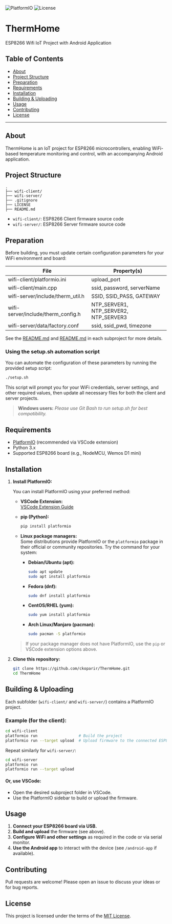 ![PlatformIO](https://img.shields.io/badge/platformio-ready-orange)
![License](https://img.shields.io/github/license/ckoparir/ThermHome)

# ThermHome

ESP8266 Wifi IoT Project with Android Application

## Table of Contents
- [About](#about)
- [Project Structure](#project-structure)
- [Preparation](#preparation)
- [Requirements](#requirements)
- [Installation](#installation)
- [Building & Uploading](#building--uploading)
- [Usage](#usage)
- [Contributing](#contributing)
- [License](#license)

---

## About

ThermHome is an IoT project for ESP8266 microcontrollers, enabling WiFi-based temperature monitoring and control, with an accompanying Android application.

## Project Structure

```
.
├── wifi-client/   
├── wifi-server/   
├── .gitignore
├── LICENSE
├── README.md
```

- `wifi-client/`: ESP8266 Client firmware source code  
- `wifi-server/`: ESP8266 Server firmware source code  

## Preparation

Before building, you must update certain configuration parameters for your WiFi environment and board:

| File                               | Property(s)                      |
|-------------------------------------|----------------------------------|
| wifi-client/platformio.ini          | upload_port                      |
| wifi-client/main.cpp                | ssid, password, serverName       |
| wifi-server/include/therm_util.h    | SSID, SSID_PASS, GATEWAY         |
| wifi-server/include/therm_config.h  | NTP_SERVER1, NTP_SERVER2, NTP_SERVER3 |
| wifi-server/data/factory.conf       | ssid, ssid_pwd, timezone         |

See the [README.md](wifi-client/README.md) and [README.md](wifi-server/README.md) in each subproject for more details.

### Using the setup.sh automation script

You can automate the configuration of these parameters by running the provided setup script:

```sh
./setup.sh
```
This script will prompt you for your WiFi credentials, server settings, and other required values, then update all necessary files for both the client and server projects.
>  **Windows users:** *Please use Git Bash to run setup.sh for best compatibility.*

## Requirements

- [PlatformIO](https://platformio.org/) (recommended via VSCode extension)
- Python 3.x
- Supported ESP8266 board (e.g., NodeMCU, Wemos D1 mini)

## Installation

1. **Install PlatformIO:**

   You can install PlatformIO using your preferred method:

   - **VSCode Extension:**  
     [VSCode Extension Guide](https://platformio.org/install/ide?install=vscode)

   - **pip (Python):**
     ```sh
     pip install platformio
     ```

   - **Linux package managers:**  
     Some distributions provide PlatformIO or the `platformio` package in their official or community repositories. Try the command for your system:
     - **Debian/Ubuntu (apt):**
       ```sh
       sudo apt update
       sudo apt install platformio
       ```
     - **Fedora (dnf):**
       ```sh
       sudo dnf install platformio
       ```
     - **CentOS/RHEL (yum):**
       ```sh
       sudo yum install platformio
       ```
     - **Arch Linux/Manjaro (pacman):**
       ```sh
       sudo pacman -S platformio
       ```

   > If your package manager does not have PlatformIO, use the `pip` or VSCode extension options above.

2. **Clone this repository:**
   ```sh
   git clone https://github.com/ckoparir/ThermHome.git
   cd ThermHome
   ```

## Building & Uploading

Each subfolder (`wifi-client/` and `wifi-server/`) contains a PlatformIO project.

### Example (for the client):
```sh
cd wifi-client
platformio run                  # Build the project
platformio run --target upload  # Upload firmware to the connected ESP8266
```

Repeat similarly for `wifi-server/`:

```sh
cd wifi-server
platformio run
platformio run --target upload
```

#### Or, use VSCode:
- Open the desired subproject folder in VSCode.
- Use the PlatformIO sidebar to build or upload the firmware.

## Usage

1. **Connect your ESP8266 board via USB.**
2. **Build and upload** the firmware (see above).
3. **Configure WiFi and other settings** as required in the code or via serial monitor.
4. **Use the Android app** to interact with the device (see `/android-app` if available).

## Contributing

Pull requests are welcome! Please open an issue to discuss your ideas or for bug reports.

## License

This project is licensed under the terms of the [MIT License](LICENSE).
